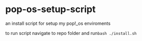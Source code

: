 # pop-os-setup-script
an install script for setup my pop!_os enviroments

to run script navigate to repo folder  and run`bash ./install.sh`
